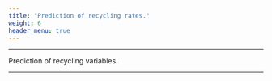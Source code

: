 ```yaml
---
title: "Prediction of recycling rates."
weight: 6
header_menu: true
---
```


---

Prediction of recycling variables. 

---